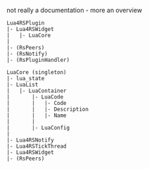 not really a documentation - more an overview

	Lua4RSPlugin  
	|- Lua4RSWidget  
	|	|- LuaCore   
	|  
	|- (RsPeers)  
	|- (RsNotify)  
	|- (RsPluginHandler)  
  
	LuaCore (singleton)  
	|- lua_state  
	|- LuaList  
	|	|- LuaContainer  
	|		|- LuaCode  
	|		|	|- Code  
	|		|	|- Description  
	|		|	|- Name  
	|		|  
	|		|- LuaConfig  
	|  
	|- Lua4RSNotify  
	|- Lua4RSTickThread  
	|- Lua4RSWidget  
	|- (RsPeers)  
